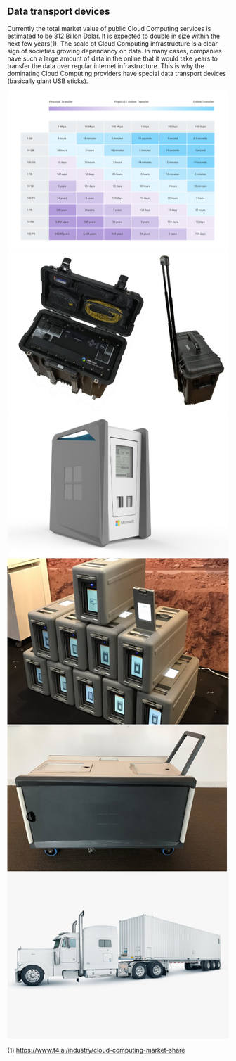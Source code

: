 ## Data transport devices

Currently the total market value of public Cloud Computing services is estimated to be 312 Billon Dolar. It is expected to double in size within the next few years(1). The scale of Cloud Computing infrastructure is a clear sign of societies growing dependancy on data. 
In many cases, companies have such a large amount of data in the online that it would take years to transfer the data over regular internet infrastructure. This is why the dominating Cloud Computing providers have special data transport devices (basically giant USB sticks).

![](/img/data0.png)
![](/img/data1.jpg)
![](/img/data2.jpg)
![](/img/data3.jpg)
![](/img/data4.png)
![](/img/data5.jpg)


(1) https://www.t4.ai/industry/cloud-computing-market-share





